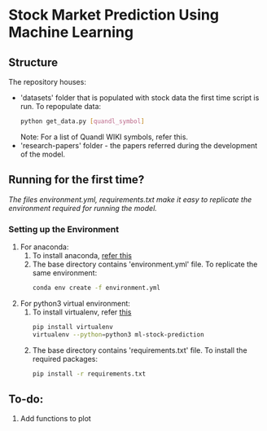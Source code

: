 # Stock Market Prediction Using Machine Learning

## Structure
The repository houses:
* 'datasets' folder that is populated with stock data the first time script is run. To repopulate data:
  ```bash
  python get_data.py [quandl_symbol]
  ```
  Note: For a list of Quandl WIKI symbols, refer this.
* 'research-papers' folder - the papers referred during the development of the model.

## Running for the first time?
*The files environment.yml, requirements.txt make it easy to replicate the environment required for running the model.*
### Setting up the Environment
1. For anaconda:<br>
   1. To install anaconda, [refer this](https://conda.io/docs/user-guide/install/index.html)<br>
   2. The base directory contains 'environment.yml' file. To replicate the same environment:
      ```bash
      conda env create -f environment.yml
      ```
2. For python3 virtual environment:<br>
   1. To install virtualenv, refer [this](https://www.digitalocean.com/community/tutorials/common-python-tools-using-virtualenv-installing-with-pip-and-managing-packages#a-thorough-virtualenv-how-to)
      ```bash
      pip install virtualenv
      virtualenv --python=python3 ml-stock-prediction
      ```
   2. The base directory contains 'requirements.txt' file. To install the required packages:
      ```bash
      pip install -r requirements.txt
      ```

## To-do:
1. Add functions to plot
